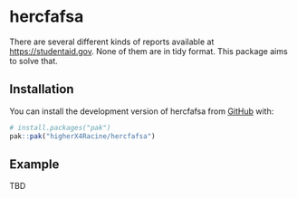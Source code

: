 
<!-- README.md is generated from README.Rmd. Please edit that file -->

# hercfafsa

<!-- badges: start -->
<!-- badges: end -->

There are several different kinds of reports available at
<https://studentaid.gov>. None of them are in tidy format. This package
aims to solve that.

## Installation

You can install the development version of hercfafsa from
[GitHub](https://github.com/) with:

``` r
# install.packages("pak")
pak::pak("higherX4Racine/hercfafsa")
```

## Example

TBD
